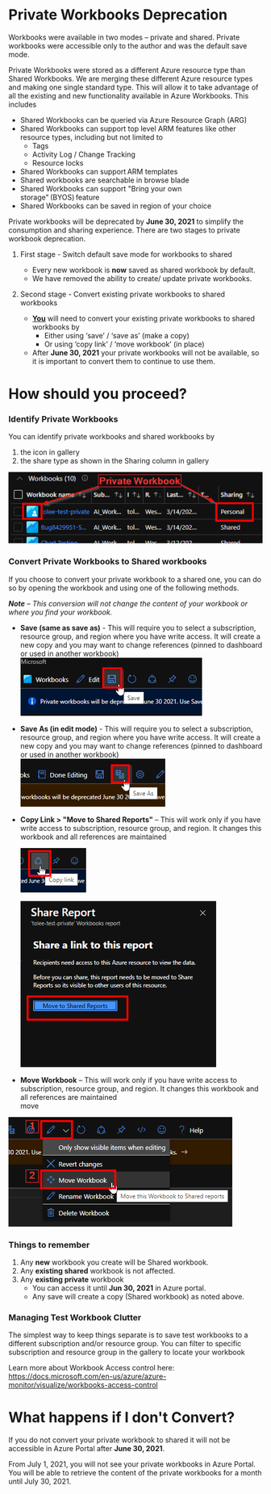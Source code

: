 # Private Workbooks Deprecation
Workbooks were available in two modes – private and shared. Private workbooks were accessible only to the author and was the default save mode.  

Private Workbooks were stored as a different Azure resource type than Shared Workbooks. We are merging these different Azure resource types and making one single standard type. This will allow it to take advantage of all the existing and new functionality available in Azure Workbooks. This includes 

- Shared Workbooks can be queried via Azure Resource Graph (ARG) 
- Shared Workbooks can support top level ARM features like other resource types, including but not limited to 
    - Tags 
    - Activity Log / Change Tracking 
    - Resource locks 
- Shared Workbooks can support ARM templates  
- Shared workbooks are searchable in browse blade  
- Shared Workbooks can support "Bring your own storage" (BYOS) feature 
- Shared Workbooks can be saved in region of your choice 

Private workbooks will be deprecated by **June 30, 2021** to simplify the consumption and sharing experience. There are two stages to private workbook deprecation.  

1. First stage - Switch default save mode for workbooks to shared 
    - Every new workbook is **now** saved as shared workbook by default. 
    - We have removed the ability to create/ update private workbooks. 
 
2. Second stage - Convert existing private workbooks to shared workbooks  
    - <ins>**You**</ins> will need to convert your existing private workbooks to shared workbooks by
        - Either using ‘save’ / ‘save as’ (make a copy)  
        - Or using ‘copy link’ / ‘move workbook’ (in place) 
    - After **June 30, 2021** your private workbooks will not be available, so it is important to convert them to continue to use them. 

# How should you proceed? 

### Identify Private Workbooks 

You can identify private workbooks and shared workbooks by  

1. the icon in gallery  
2. the share type as shown in the Sharing column in gallery 

![Private vs Shared Workbook](../Images/PrivateWbDeprecation_NewGallery_Identify.png)

### Convert Private Workbooks to Shared workbooks 
If you choose to convert your private workbook to a shared one, you can do so by opening the workbook and using one of the following methods.  

_**Note** – This conversion will not change the content of your workbook or where you find your workbook._

- **Save (same as save as)** - This will require you to select a subscription, resource group, and region where you have write access.  It will create a new copy and you may want to change references (pinned to dashboard or used in another workbook)  
![save](../Images/PrivateWbDeprecation_Save.png)

- **Save As (in edit mode)** - This will require you to select a subscription, resource group, and region where you have write access. It will create a new copy and you may want to change references (pinned to dashboard or used in another workbook)  
![save as](../Images/PrivateWbDeprecation_SaveAs.png)

- **Copy Link > "Move to Shared Reports"** – This will work only if you have write access to subscription, resource group, and region. It changes this workbook and all references are maintained  

    ![copyLinks1](../Images/PrivateWorkbooksDeprecation_copyLink1.png)

    ![copyLinks2](../Images/PrivateWorkbooksDeprecation_copyLink2.png)

- **Move Workbook** – This will work only if you have write access to subscription, resource group, and region. It changes this workbook and all references are maintained      
move 

![move](../Images/PrivateWbDeprecation_Move.png)
### Things to remember 

1. Any **new** workbook you create will be Shared workbook. 
2. Any **existing shared** workbook is not affected.  
3. Any **existing private** workbook 
    - You can access it until **Jun 30, 2021** in Azure portal.  
    - Any save will create a copy (Shared workbook) as noted above.  

### Managing Test Workbook Clutter 

The simplest way to keep things separate is to save test workbooks to a different subscription and/or resource group. You can filter to specific subscription and resource group in the gallery to locate your workbook  

Learn more about Workbook Access control here: https://docs.microsoft.com/en-us/azure/azure-monitor/visualize/workbooks-access-control 

# What happens if I don't Convert? 

If you do not convert your private workbook to shared it will not be accessible in Azure Portal after **June 30, 2021**. 

From July 1, 2021, you will not see your private workbooks in Azure Portal. You will be able to retrieve the content of the private workbooks for a month until July 30, 2021. 